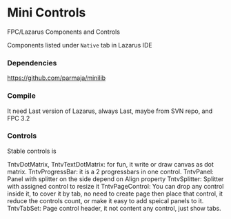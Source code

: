 # Mini Controls

FPC/Lazarus Components and Controls

Components listed under `Native` tab in Lazarus IDE

### Dependencies 

https://github.com/parmaja/minilib  
  
### Compile

It need Last version of Lazarus, always Last, maybe from SVN repo, and FPC 3.2

### Controls

Stable controls is

TntvDotMatrix, TntvTextDotMatrix: for fun, it write or draw canvas as dot matrix.
TntvProgressBar: it is a 2 progressbars in one control.
TntvPanel: Panel with splitter on the side depend on Align property
TntvSplitter: Splitter with assigned control to resize it
TntvPageControl: You can drop any control inside it, to cover it by tab, no need to create page then place that control, it reduce the controls count, or make it easy to add speical panels to it.
TntvTabSet: Page control header, it not content any control, just show tabs.
